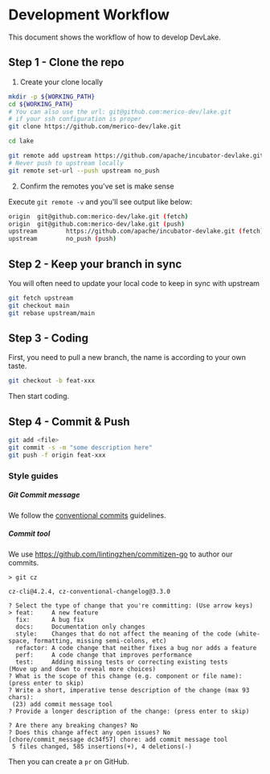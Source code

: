 # Development Workflow

This document shows the workflow of how to develop DevLake.

## Step 1 - Clone the repo

1. Create your clone locally

```sh
mkdir -p ${WORKING_PATH}
cd ${WORKING_PATH}
# You can also use the url: git@github.com:merico-dev/lake.git
# if your ssh configuration is proper
git clone https://github.com/merico-dev/lake.git

cd lake

git remote add upstream https://github.com/apache/incubator-devlake.git
# Never push to upstream locally
git remote set-url --push upstream no_push
```

2. Confirm the remotes you've set is make sense

Execute `git remote -v` and you'll see output like below:

```sh
origin  git@github.com:merico-dev/lake.git (fetch)
origin  git@github.com:merico-dev/lake.git (push)
upstream        https://github.com/apache/incubator-devlake.git (fetch)
upstream        no_push (push)
```

## Step 2 - Keep your branch in sync

You will often need to update your local code to keep in sync with upstream

```sh
git fetch upstream
git checkout main
git rebase upstream/main
```

## Step 3 - Coding

First, you need to pull a new branch, the name is according to your own taste.

```sh
git checkout -b feat-xxx
```

Then start coding.

## Step 4 - Commit & Push

```sh
git add <file>
git commit -s -m "some description here"
git push -f origin feat-xxx
```

### Style guides

##### Git Commit message

We follow the [conventional commits](https://www.conventionalcommits.org/en/v1.0.0/#summary) guidelines.

##### Commit tool

We use https://github.com/lintingzhen/commitizen-go to author our commits.

```
> git cz

cz-cli@4.2.4, cz-conventional-changelog@3.3.0

? Select the type of change that you're committing: (Use arrow keys)
> feat:     A new feature
  fix:      A bug fix
  docs:     Documentation only changes
  style:    Changes that do not affect the meaning of the code (white-space, formatting, missing semi-colons, etc)
  refactor: A code change that neither fixes a bug nor adds a feature
  perf:     A code change that improves performance
  test:     Adding missing tests or correcting existing tests
(Move up and down to reveal more choices)
? What is the scope of this change (e.g. component or file name): (press enter to skip)
? Write a short, imperative tense description of the change (max 93 chars):
 (23) add commit message tool
? Provide a longer description of the change: (press enter to skip)

? Are there any breaking changes? No
? Does this change affect any open issues? No
[chore/commit_message dc34f57] chore: add commit message tool
 5 files changed, 585 insertions(+), 4 deletions(-)
```


Then you can create a `pr` on GitHub.